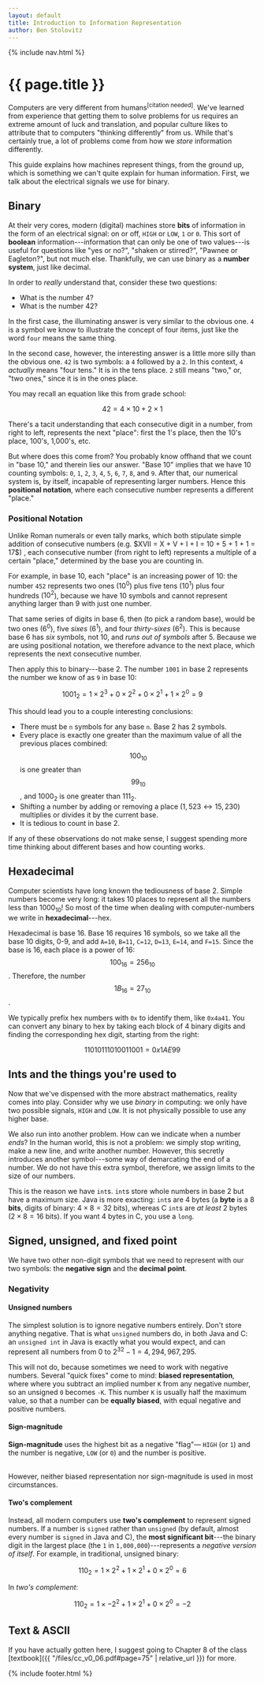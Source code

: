 ```yaml
---
layout: default
title: Introduction to Information Representation
author: Ben Stolovitz
---
```

{% include nav.html %}

# {{ page.title }}

Computers are very different from humans<sup>[citation needed]</sup>. We've learned from experience that getting them to solve problems for us requires an extreme amount of luck and translation, and popular culture likes to attribute that to computers "thinking differently" from us. While that's certainly true, a lot of problems come from how we *store* information differently.

This guide explains how machines represent things, from the ground up, which is something we can't quite explain for human information. First, we talk about the electrical signals we use for binary.

## Binary

At their very cores, modern (digital) machines store **bits** of information in the form of an electrical signal: on or off, `HIGH` or `LOW`, `1` or `0`. This sort of **boolean** information---information that can only be one of two values---is useful for questions like "yes or no?", "shaken or stirred?", "Pawnee or Eagleton?", but not much else. Thankfully, we can use binary as a **number system**, just like decimal.

In order to *really* understand that, consider these two questions:

- What is the number 4?
- What is the number 42?

In the first case, the illuminating answer is very similar to the obvious one. `4` is a symbol we know to illustrate the concept of four items, just like the word `four` means the same thing.

In the second case, however, the interesting answer is a little more silly than the obvious one. `42` is two symbols: a `4` followed by a `2`. In this context, `4` *actually* means "four tens." It is in the tens place. `2` still means "two," or, "two ones," since it is in the ones place.

You may recall an equation like this from grade school:

$$42 = 4 \times 10 + 2 \times 1$$

There's a tacit understanding that each consecutive digit in a number, from right to left, represents the next "place": first the 1's place, then the 10's place, 100's, 1,000's, etc.

But where does this come from? You probably know offhand that we count in "base 10," and therein lies our answer. "Base 10" implies that we have 10 counting symbols: `0`, `1`, `2`, `3`, `4`, `5`, `6`, `7`, `8`, and `9`. After that, our numerical system is, by itself, incapable of representing larger numbers. Hence this **positional notation**, where each consecutive number represents a different "place."

### Positional Notation

Unlike Roman numerals or even tally marks, which both stipulate simple addition of consecutive numbers (e.g. \$XVII = X + V + I + I = 10 + 5 + 1 + 1 = 17\$) , each consecutive number (from right to left) represents a multiple of a certain "place," determined by the base you are counting in.

For example, in base 10, each "place" is an increasing power of 10: the number `452` represents two ones ($10^0$) plus five tens ($10^1$) plus four hundreds ($10^2$), because we have 10 symbols and cannot represent anything larger than 9 with just one number.

That same series of digits in base 6, then (to pick a random base), would be two ones ($6^0$), five *sixes* ($6^1$), and four *thirty-sixes* ($6^2$). This is because base 6 has *six* symbols, not 10, and *runs out of symbols* after 5. Because we are using positional notation, we therefore advance to the next place, which represents the next consecutive number.

Then apply this to binary---base 2. The number `1001` in base 2 represents the number we know of as `9` in base 10:

$$ 1001_2 = 1 \times 2^3 + 0 \times 2^2 + 0 \times 2^1 + 1 \times 2^0 = 9$$

This should lead you to a couple interesting conclusions:

- There must be `n` symbols for any base `n`. Base 2 has 2 symbols.
- Every place is exactly one greater than the maximum value of all the previous places combined: $$ 100_{10} $$ is one greater than $$ 99_{10} $$, and $1000_2$ is one greater than $111_2$.
- Shifting a number by adding or removing a place ($1,523 \leftrightarrow 15,230$) multiplies or divides it by the current base.
- It is tedious to count in base 2.

If any of these observations do not make sense, I suggest spending more time thinking about different bases and how counting works.

## Hexadecimal

Computer scientists have long known the tediousness of base 2. Simple numbers become very long: it takes 10 places to represent all the numbers less than $1000_{10}$! So most of the time when dealing with computer-numbers we write in **hexadecimal**---hex. 

Hexadecimal is base 16. Base 16 requires 16 symbols, so we take all the base 10 digits, 0-9, and add `A=10`, `B=11`, `C=12`, `D=13`, `E=14`, and `F=15`. Since the base is 16, each place is a power of 16: $$ 100_{16} = 256_{10} $$. Therefore, the number $$ 1B_{16} = 27_{10} $$.

We typically prefix hex numbers with `0x` to identify them, like `0x4a41`. You can convert any binary to hex by taking each block of 4 binary digits and finding the corresponding hex digit, starting from the right:

$$1 1010 1110 1001 1001 = 0x1AE99$$

## Ints and the things you're used to

Now that we've dispensed with the more abstract mathematics, reality comes into play. Consider why we use *binary* in computing: we only have two possible signals, `HIGH` and `LOW`. It is not physically possible to use any higher base.

We also run into another problem. How can we indicate when a number *ends*? In the human world, this is not a problem: we simply stop writing, make a new line, and write another number. However, this secretly introduces another symbol---some way of demarcating the end of a number. We do not have this extra symbol, therefore, we assign limits to the size of our numbers.

This is the reason we have `int`s. `int`s store whole numbers in base 2 but have a maximum size. Java is more exacting: `int`s are 4 bytes (a **byte** is a 8 **bits**, digits of binary: $4 \times 8 = 32$ bits), whereas C `int`s are *at least* 2 bytes ($2 \times 8 = 16$ bits). If you want 4 bytes in C, you use a `long`.

## Signed, unsigned, and fixed point

We have two other non-digit symbols that we need to represent with our two symbols: the **negative sign** and the **decimal point**.

### Negativity

#### Unsigned numbers

The simplest solution is to ignore negative numbers entirely. Don't store anything negative. That is what `unsigned` numbers do, in both Java and C: an `unsigned int` in Java is exactly what you would expect, and can represent all numbers from 0 to $2^{32}-1 = 4,294,967,295$.

This will not do, because sometimes we need to work with negative numbers. Several "quick fixes" come to mind: **biased representation**, where where you subtract an implied number `K` from any negative number, so an unsigned `0` becomes `-K`. This number `K` is usually half the maximum value, so that a number can be **equally biased**, with equal negative and positive numbers. 


#### Sign-magnitude 
**Sign-magnitude** uses the highest bit as a negative "flag"— `HIGH` (or `1`) and the number is negative, `LOW` (or `0`) and the number is positive.

<br>However, neither  biased representation nor sign-magnitude is used in most circumstances.

#### Two's complement

Instead, all modern computers use **two's complement** to represent signed numbers. If a number is `signed` rather than `unsigned` (by default, almost every number is `signed` in Java and C), the **most significant bit**---the binary digit in the largest place (the `1` in `1,000,000`)---represents a *negative version of itself*. For example, in traditional, unsigned binary:

$$ 110_2 = 1 \times 2^{2} + 1 \times 2^{1} + 0 \times 2^0 = 6 $$

In *two's complement*:

$$ 110_2 = 1 \times -2^{2} + 1 \times 2^{1} + 0 \times 2^0 = -2 $$

## Text & ASCII

If you have actually gotten here, I suggest going to Chapter 8 of the class
[textbook]({{ "/files/cc_v0_06.pdf#page=75" | relative_url }}) for more.

{% include footer.html %}
